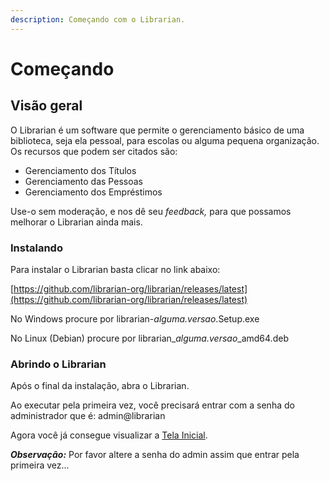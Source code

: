 ```yaml
---
description: Começando com o Librarian.
---
```


# Começando

## Visão geral

O Librarian é um software que permite o gerenciamento básico de uma biblioteca, seja ela pessoal, para escolas ou alguma pequena organização. Os recursos que podem ser citados são:

* Gerenciamento dos Títulos
* Gerenciamento das Pessoas
* Gerenciamento dos Empréstimos&#x20;

Use-o sem moderação, e nos dê seu _feedback,_ para que possamos melhorar o Librarian ainda mais.

### Instalando

Para instalar o Librarian basta clicar no link abaixo:

[https://github.com/librarian-org/librarian/releases/latest](https://github.com/librarian-org/librarian/releases/latest)

No Windows procure por librarian-_alguma.versao_.Setup.exe

No Linux (Debian) procure por librarian\__alguma.versao_\_amd64.deb

### Abrindo o Librarian

Após o final da instalação, abra o Librarian.

Ao executar pela primeira vez, você precisará entrar com a senha do administrador que é: admin@librarian

Agora você já consegue visualizar a [Tela Inicial](tela-inicial.md).

_**Observação:**_ Por favor altere a senha do admin assim que entrar pela primeira vez...
